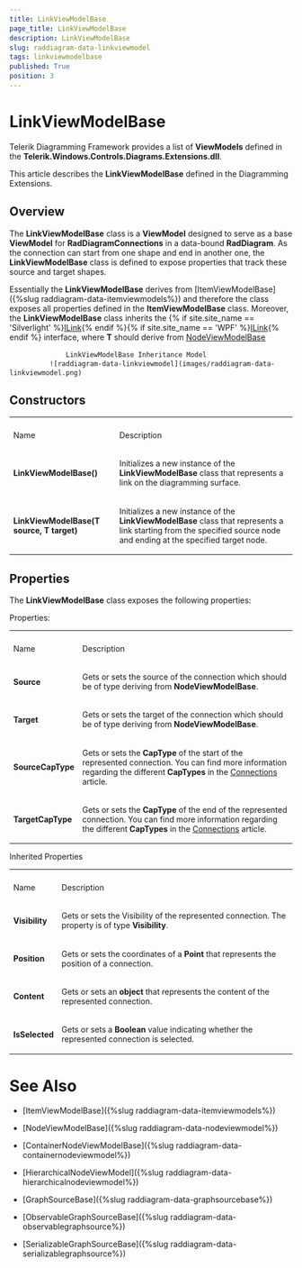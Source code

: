 ```yaml
---
title: LinkViewModelBase
page_title: LinkViewModelBase
description: LinkViewModelBase
slug: raddiagram-data-linkviewmodel
tags: linkviewmodelbase
published: True
position: 3
---
```


# LinkViewModelBase



Telerik Diagramming Framework provides a list of __ViewModels__ defined in the __Telerik.Windows.Controls.Diagrams.Extensions.dll__.
	  

This article describes the __LinkViewModelBase__ defined in the Diagramming Extensions.
	  

## Overview

The __LinkViewModelBase__ class is a __ViewModel__ designed to serve as a base __ViewModel__ for __RadDiagramConnections__ in a data-bound __RadDiagram__. As the connection can start from one shape and end in another one, the __LinkViewModelBase__ class is defined to expose properties that track these source and target shapes.
	  

Essentially the __LinkViewModelBase__ derives from [ItemViewModelBase]({%slug raddiagram-data-itemviewmodels%}) and therefore the class exposes all properties defined in the __ItemViewModelBase__ class. Moreover, the __LinkViewModelBase__ class inherits the {% if site.site_name == 'Silverlight' %}[ILink<T>](http://www.telerik.com/help/silverlight/t_telerik_windows_diagrams_core_ilink_1.html){% endif %}{% if site.site_name == 'WPF' %}[ILink<T>](http://www.telerik.com/help/wpf/t_telerik_windows_diagrams_core_ilink_1.html){% endif %} interface, where __T__ should derive from [NodeViewModelBase]()


                  LinkViewModelBase Inheritance Model
              ![raddiagram-data-linkviewmodel](images/raddiagram-data-linkviewmodel.png)

## Constructors
<table><th><tr><td>

Name</td><td>

Description</td></tr></th><tr><td>

<b>LinkViewModelBase()</b></td><td>

Initializes a new instance of the <b>LinkViewModelBase</b> class that represents a link on the diagramming surface.
			</td></tr><tr><td>

<b>LinkViewModelBase(T source, T target)</b></td><td>

Initializes a new instance of the <b>LinkViewModelBase</b> class that represents a link starting from the specified source node and ending at the specified target node.
			</td></tr></table>

## Properties

The __LinkViewModelBase__ class exposes the following properties:
		
<table>Properties:<th><tr><td>

Name</td><td>

Description</td></tr></th><tr><td>

<b>Source</b></td><td>

Gets or sets the source of the connection which should be of type deriving from <b>NodeViewModelBase</b>.
			</td></tr><tr><td>

<b>Target</b></td><td>

Gets or sets the target of the connection which should be of type deriving from <b>NodeViewModelBase</b>.
			  </td></tr><tr><td>

<b>SourceCapType</b></td><td>

Gets or sets the <b>CapType</b> of the start of the represented connection. You can find more information regarding the different <b>CapTypes</b> in the [Connections](5a2d6cbf-4f5c-466c-baec-19360d30803d#CapTypes) article.
			</td></tr><tr><td>

<b>TargetCapType</b></td><td>

Gets or sets the <b>CapType</b> of the end of the represented connection. You can find more information regarding the different <b>CapTypes</b> in the [Connections](5a2d6cbf-4f5c-466c-baec-19360d30803d#CapTypes) article.
			  </td></tr></table>
<table>Inherited Properties<th><tr><td>

Name</td><td>

Description</td></tr></th><tr><td>

<b>Visibility</b></td><td>

Gets or sets the Visibility of the represented connection. The property is of type <b>Visibility</b>.
			  </td></tr><tr><td>

<b>Position</b></td><td>

Gets or sets the coordinates of a <b>Point</b> that represents the position of a connection.
			  </td></tr><tr><td>

<b>Content</b></td><td>

Gets or sets an <b>object</b> that represents the content of the represented connection.
			  </td></tr><tr><td>

<b>IsSelected</b></td><td>

Gets or sets a <b>Boolean</b> value indicating whether the represented connection is selected.
			  </td></tr></table>

# See Also

 * [ItemViewModelBase]({%slug raddiagram-data-itemviewmodels%})

 * [NodeViewModelBase]({%slug raddiagram-data-nodeviewmodel%})

 * [ContainerNodeViewModelBase]({%slug raddiagram-data-containernodeviewmodel%})

 * [HierarchicalNodeViewModel]({%slug raddiagram-data-hierarchicalnodeviewmodel%})

 * [GraphSourceBase]({%slug raddiagram-data-graphsourcebase%})

 * [ObservableGraphSourceBase]({%slug raddiagram-data-observablegraphsource%})

 * [SerializableGraphSourceBase]({%slug raddiagram-data-serializablegraphsource%})
